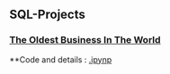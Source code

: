 ## SQL-Projects

### <ins>The Oldest Business In The World 
**Code and details : [.ipynp](https://github.com/TugceCankurt/SQL-Projects/blob/main/What%20and%20Where%20are%20the%20World's%20Oldest%20Businesses.ipynb)
